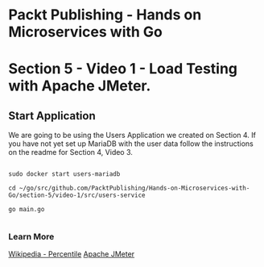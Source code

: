 # Packt Publishing - Hands on Microservices with Go
# Section 5 - Video 1 - Load Testing with Apache JMeter.

## Start Application

We are going to be using the Users Application we created on Section 4. If you have not yet set up MariaDB with the user data follow the instructions on the readme for Section 4, Video 3.

```

sudo docker start users-mariadb

cd ~/go/src/github.com/PacktPublishing/Hands-on-Microservices-with-Go/section-5/video-1/src/users-service

go main.go


```

### Learn More

[Wikipedia - Percentile](https://en.wikipedia.org/wiki/Percentile)
[Apache JMeter](https://jmeter.apache.org/)


